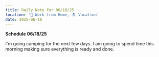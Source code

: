 ```yaml
---
title: Daily Note for 06/18/25
location: '🏡 Work from Home, 🏝️ Vacation'
date: 2025-06-18
---
```

**Schedule 06/18/25**

I'm going camping for the next few days. I am going to spend time this morning making sure everything is ready and done.